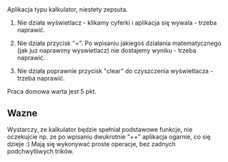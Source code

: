 ##

Aplikacja typu kalkulator, niestety zepsuta.

1. Nie działa wyświetlacz - klikamy cyferki i aplikacja się wywala - trzeba naprawić.

2. Nie działa przycisk "=". Po wpisaniu jakiegoś działania matematycznego (jak juz naprawimy wyswietlacz) nie dostajemy wyniku - trzeba naprawić.

3. Nie działa poprawnie przycisk "clear" do czyszczenia wyświetlacza - trzeba naprawić.

Praca domowa warta jest 5 pkt.

## Wazne

Wystarczy, ze kalkulator będzie spełniał podstawowe funkcje, nie oczekujcie np. ze po wpisaniu dwukrotnie "++" aplikacja ogarnie, co się dzieje :) Mają się wykonywać proste operacje, bez zadnych podchwytliwych trików.
